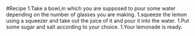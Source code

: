 #Recipe
1.Take a bowl,in which you are supposed to pour some water depending on the number of glasses you are making.
1.squeeze the lemon using a squeezer and take out the juice of it and pour it into the water.
1.Put some sugar and salt according to your choice.
1.Your lemonade is ready.
